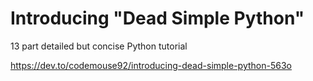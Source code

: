 
# Introducing "Dead Simple Python"

13 part detailed but concise Python tutorial

https://dev.to/codemouse92/introducing-dead-simple-python-563o


